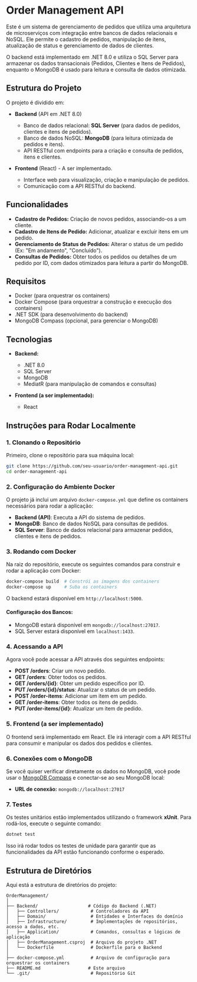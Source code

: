 # Order Management API

Este é um sistema de gerenciamento de pedidos que utiliza uma arquitetura de microserviços com integração entre bancos de dados relacionais e NoSQL. Ele permite o cadastro de pedidos, manipulação de itens, atualização de status e gerenciamento de dados de clientes.

O backend está implementado em .NET 8.0 e utiliza o SQL Server para armazenar os dados transacionais (Pedidos, Clientes e Itens de Pedidos), enquanto o MongoDB é usado para leitura e consulta de dados otimizada.

## Estrutura do Projeto

O projeto é dividido em:

- **Backend** (API em .NET 8.0)
  - Banco de dados relacional: **SQL Server** (para dados de pedidos, clientes e itens de pedidos).
  - Banco de dados NoSQL: **MongoDB** (para leitura otimizada de pedidos e itens).
  - API RESTful com endpoints para a criação e consulta de pedidos, itens e clientes.
  
- **Frontend** (React) - A ser implementado.
  - Interface web para visualização, criação e manipulação de pedidos.
  - Comunicação com a API RESTful do backend.

## Funcionalidades

- **Cadastro de Pedidos:** Criação de novos pedidos, associando-os a um cliente.
- **Cadastro de Itens de Pedido:** Adicionar, atualizar e excluir itens em um pedido.
- **Gerenciamento de Status de Pedidos:** Alterar o status de um pedido (Ex: "Em andamento", "Concluído").
- **Consultas de Pedidos:** Obter todos os pedidos ou detalhes de um pedido por ID, com dados otimizados para leitura a partir do MongoDB.

## Requisitos

- Docker (para orquestrar os containers)
- Docker Compose (para orquestrar a construção e execução dos containers)
- .NET SDK (para desenvolvimento do backend)
- MongoDB Compass (opcional, para gerenciar o MongoDB)

## Tecnologias

- **Backend:**
  - .NET 8.0
  - SQL Server
  - MongoDB
  - MediatR (para manipulação de comandos e consultas)
  
- **Frontend (a ser implementado):**
  - React
  
## Instruções para Rodar Localmente

### 1. Clonando o Repositório

Primeiro, clone o repositório para sua máquina local:

```bash
git clone https://github.com/seu-usuario/order-management-api.git
cd order-management-api
```

### 2. Configuração do Ambiente Docker

O projeto já inclui um arquivo `docker-compose.yml` que define os containers necessários para rodar a aplicação:

- **Backend (API)**: Executa a API do sistema de pedidos.
- **MongoDB**: Banco de dados NoSQL para consultas de pedidos.
- **SQL Server**: Banco de dados relacional para armazenar pedidos, clientes e itens de pedidos.

### 3. Rodando com Docker

Na raiz do repositório, execute os seguintes comandos para construir e rodar a aplicação com Docker:

```bash
docker-compose build  # Constrói as imagens dos containers
docker-compose up     # Suba os containers
```

O backend estará disponível em `http://localhost:5000`.

#### Configuração dos Bancos:

- MongoDB estará disponível em `mongodb://localhost:27017`.
- SQL Server estará disponível em `localhost:1433`.

### 4. Acessando a API

Agora você pode acessar a API através dos seguintes endpoints:

- **POST /orders**: Criar um novo pedido.
- **GET /orders**: Obter todos os pedidos.
- **GET /orders/{id}**: Obter um pedido específico por ID.
- **PUT /orders/{id}/status**: Atualizar o status de um pedido.
- **POST /order-items**: Adicionar um item em um pedido.
- **GET /order-items**: Obter todos os itens de pedido.
- **PUT /order-items/{id}**: Atualizar um item de pedido.

### 5. Frontend (a ser implementado)

O frontend será implementado em React. Ele irá interagir com a API RESTful para consumir e manipular os dados dos pedidos e clientes.

### 6. Conexões com o MongoDB

Se você quiser verificar diretamente os dados no MongoDB, você pode usar o [MongoDB Compass](https://www.mongodb.com/products/compass) e conectar-se ao seu MongoDB local:

- **URL de conexão:** `mongodb://localhost:27017`

### 7. Testes

Os testes unitários estão implementados utilizando o framework **xUnit**. Para rodá-los, execute o seguinte comando:

```bash
dotnet test
```

Isso irá rodar todos os testes de unidade para garantir que as funcionalidades da API estão funcionando conforme o esperado.

## Estrutura de Diretórios

Aqui está a estrutura de diretórios do projeto:

```
OrderManagement/
│
├── Backend/                   # Código do Backend (.NET)
│   ├── Controllers/            # Controladores da API
│   ├── Domain/                 # Entidades e Interfaces do domínio
│   ├── Infrastructure/         # Implementações de repositórios, acesso a dados, etc.
│   ├── Application/            # Comandos, consultas e lógicas de aplicação
│   ├── OrderManagement.csproj  # Arquivo do projeto .NET
│   └── Dockerfile              # Dockerfile para o Backend
│
├── docker-compose.yml          # Arquivo de configuração para orquestrar os containers
├── README.md                  # Este arquivo
└── .git/                       # Repositório Git
```

